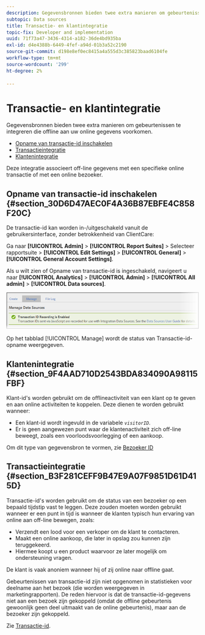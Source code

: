 ```yaml
---
description: Gegevensbronnen bieden twee extra manieren om gebeurtenissen te integreren die offline bij uw online gegevens optreden.
subtopic: Data sources
title: Transactie- en klantintegratie
topic-fix: Developer and implementation
uuid: 71f73a47-3436-4314-a182-36de4bd935ba
exl-id: d4e4388b-6449-4fef-a94d-01b3a52c2190
source-git-commit: d198e8ef0ec8415a4a555d3c385823baad6104fe
workflow-type: tm+mt
source-wordcount: '299'
ht-degree: 2%

---
```


# Transactie- en klantintegratie

Gegevensbronnen bieden twee extra manieren om gebeurtenissen te integreren die offline aan uw online gegevens voorkomen.

* [Opname van transactie-id inschakelen](/help/import/c-data-sources/datasrc-integrating-offline-data.md#section_30D6D47AEC0F4A36B87EBFE4C858F20C)
* [Transactieintegratie](/help/import/c-data-sources/datasrc-integrating-offline-data.md#section_B3F281CEFF9B47E9A07F9851D61D415D)
* [Klantenintegratie](/help/import/c-data-sources/datasrc-integrating-offline-data.md#section_9F4AAD710D2543BDA834090A98115FBF)

Deze integratie associeert off-line gegevens met een specifieke online transactie of met een online bezoeker.

## Opname van transactie-id inschakelen {#section_30D6D47AEC0F4A36B87EBFE4C858F20C}

De transactie-id kan worden in-/uitgeschakeld vanuit de gebruikersinterface, zonder betrokkenheid van ClientCare:

Ga naar **[!UICONTROL Admin]** > **[!UICONTROL Report Suites]** > Selecteer rapportsuite > **[!UICONTROL Edit Settings]** > **[!UICONTROL General]** > **[!UICONTROL General Account Settings]**.

<!-- 

<p>When contacting Customer Care, be prepared to provide the following information: </p> 
<ul id="ul_C425C7A074484650AFCCF0425E8E3F47"> 
 <li id="li_7640C0C4DF0C49749A3C37E5461DC22F">Report Suite ID of the data source for which you need transaction ID recording enabled. <p>In Data Sources, the report suite ID is the first part of the login appended by a random number that identifies the specific data source that was set up. For example, <code> RSID-drmossdev5 Login-drmossdev5_0001343430</code>. </p> </li> 
 <li id="li_4FB0E3EC7BE94A2DBEE9063365A71C9C">The Transaction ID expiration window (described in <a href="/help/import/c-data-sources/datasrc-tid-visitor-profile.md"  > Transaction ID and Visitor Profiles</a>). By default this is 90 days, but it can be extended to up to 2 years. </li> 
</ul>

 -->

Als u wilt zien of Opname van transactie-id is ingeschakeld, navigeert u naar **[!UICONTROL Analytics]** > **[!UICONTROL Admin]** > **[!UICONTROL All admin]** > **[!UICONTROL Data sources]**.

![](assets/transaction-ID-recording-active.png)

Op het tabblad [!UICONTROL Manage] wordt de status van Transactie-id-opname weergegeven.

## Klantenintegratie {#section_9F4AAD710D2543BDA834090A98115FBF}

Klant-id&#39;s worden gebruikt om de offlineactiviteit van een klant op te geven en aan online activiteiten te koppelen. Deze dienen te worden gebruikt wanneer:

* Een klant-id wordt ingevuld in de variabele *`visitorID`*.
* Er is geen aangewezen punt waar de klantenactiviteit zich off-line beweegt, zoals een voorloodsvoorlegging of een aankoop.

Om dit type van gegevensbron te vormen, zie [Bezoeker ID](/help/import/c-data-sources/c-datasrc-types/datasrc-visitorid.md)

## Transactieintegratie {#section_B3F281CEFF9B47E9A07F9851D61D415D}

Transactie-id&#39;s worden gebruikt om de status van een bezoeker op een bepaald tijdstip vast te leggen. Deze zouden moeten worden gebruikt wanneer er een punt in tijd is wanneer de klanten typisch hun ervaring van online aan off-line bewegen, zoals:

* Verzendt een lood voor een verkoper om de klant te contacteren.
* Maakt een online aankoop, die later in opslag zou kunnen zijn teruggekeerd.
* Hiermee koopt u een product waarvoor ze later mogelijk om ondersteuning vragen.

De klant is vaak anoniem wanneer hij of zij online naar offline gaat.

Gebeurtenissen van transactie-id zijn niet opgenomen in statistieken voor deelname aan het bezoek (die worden weergegeven in marketingrapporten). De reden hiervoor is dat de transactie-id-gegevens niet aan een bezoek zijn gekoppeld (omdat de offline gebeurtenis gewoonlijk geen deel uitmaakt van de online gebeurtenis), maar aan de bezoeker zijn gekoppeld.

Zie [Transactie-id](/help/import/c-data-sources/c-datasrc-types/datasrc-transactionid.md).
